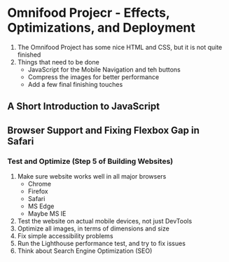 # Omnifood Projecr - Effects, Optimizations, and Deployment
1. The Omnifood Project has some nice HTML and CSS, but it is not quite finished
2. Things that need to be done
	* JavaScript for the Mobile Navigation and teh buttons
	* Compress the images for better performance
	* Add a few final finishing touches
	
## A Short Introduction to JavaScript

## Browser Support and Fixing Flexbox Gap in Safari

### Test and Optimize (Step 5 of Building Websites)
1. Make sure website works well in all major browsers
	* Chrome
	* Firefox
	* Safari
	* MS Edge
	* Maybe MS IE
2. Test the website on actual mobile devices, not just DevTools
3. Optimize all images, in terms of dimensions and size
4. Fix simple accessibility problems
5. Run the Lighthouse performance test, and try to fix issues
6. Think about Search Engine Optimization (SEO)

